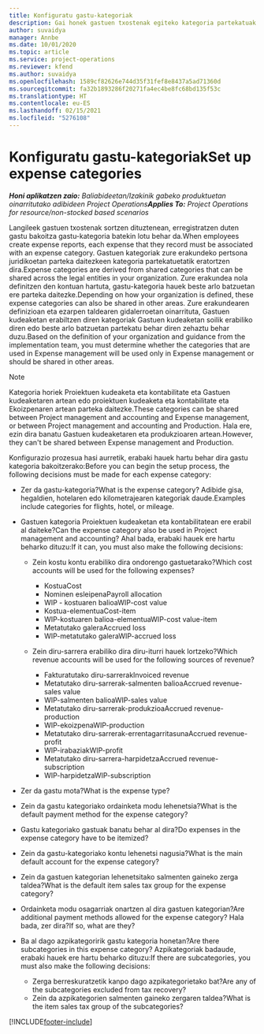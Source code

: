 ```yaml
---
title: Konfiguratu gastu-kategoriak
description: Gai honek gastuen txostenak egiteko kategoria partekatuak eta kategoria partekatuak konfiguratzeko moduari buruzko informazioa eskaintzen du.
author: suvaidya
manager: Annbe
ms.date: 10/01/2020
ms.topic: article
ms.service: project-operations
ms.reviewer: kfend
ms.author: suvaidya
ms.openlocfilehash: 1589cf82626e744d35f31fef8e8437a5ad71360d
ms.sourcegitcommit: fa32b1893286f20271fa4ec4be8fc68bd135f53c
ms.translationtype: HT
ms.contentlocale: eu-ES
ms.lasthandoff: 02/15/2021
ms.locfileid: "5276108"
---
```

# <a name="set-up-expense-categories"></a><span data-ttu-id="7ea90-103">Konfiguratu gastu-kategoriak</span><span class="sxs-lookup"><span data-stu-id="7ea90-103">Set up expense categories</span></span>

<span data-ttu-id="7ea90-104">_**Honi aplikatzen zaio:** Baliabideetan/Izakinik gabeko produktuetan oinarritutako adibideen Project Operations_</span><span class="sxs-lookup"><span data-stu-id="7ea90-104">_**Applies To:** Project Operations for resource/non-stocked based scenarios_</span></span>

<span data-ttu-id="7ea90-105">Langileek gastuen txostenak sortzen dituztenean, erregistratzen duten gastu bakoitza gastu-kategoria batekin lotu behar da.</span><span class="sxs-lookup"><span data-stu-id="7ea90-105">When employees create expense reports, each expense that they record must be associated with an expense category.</span></span> <span data-ttu-id="7ea90-106">Gastuen kategoriak zure erakundeko pertsona juridikoetan parteka daitezkeen kategoria partekatuetatik eratortzen dira.</span><span class="sxs-lookup"><span data-stu-id="7ea90-106">Expense categories are derived from shared categories that can be shared across the legal entities in your organization.</span></span> <span data-ttu-id="7ea90-107">Zure erakundea nola definitzen den kontuan hartuta, gastu-kategoria hauek beste arlo batzuetan ere parteka daitezke.</span><span class="sxs-lookup"><span data-stu-id="7ea90-107">Depending on how your organization is defined, these expense categories can also be shared in other areas.</span></span> <span data-ttu-id="7ea90-108">Zure erakundearen definizioan eta ezarpen taldearen gidalerroetan oinarrituta, Gastuen kudeaketan erabiltzen diren kategoriak Gastuen kudeaketan soilik erabiliko diren edo beste arlo batzuetan partekatu behar diren zehaztu behar duzu.</span><span class="sxs-lookup"><span data-stu-id="7ea90-108">Based on the definition of your organization and guidance from the implementation team, you must determine whether the categories that are used in Expense management will be used only in Expense management or should be shared in other areas.</span></span>

> [!NOTE]
> <span data-ttu-id="7ea90-109">Kategoria horiek Proiektuen kudeaketa eta kontabilitate eta Gastuen kudeaketaren artean edo proiektuen kudeaketa eta kontabilitate eta Ekoizpenaren artean parteka daitezke.</span><span class="sxs-lookup"><span data-stu-id="7ea90-109">These categories can be shared between Project management and accounting and Expense management, or between Project management and accounting and Production.</span></span> <span data-ttu-id="7ea90-110">Hala ere, ezin dira banatu Gastuen kudeaketaren eta produkzioaren artean.</span><span class="sxs-lookup"><span data-stu-id="7ea90-110">However, they can't be shared between Expense management and Production.</span></span>

<span data-ttu-id="7ea90-111">Konfigurazio prozesua hasi aurretik, erabaki hauek hartu behar dira gastu kategoria bakoitzerako:</span><span class="sxs-lookup"><span data-stu-id="7ea90-111">Before you can begin the setup process, the following decisions must be made for each expense category:</span></span>

- <span data-ttu-id="7ea90-112">Zer da gastu-kategoria?</span><span class="sxs-lookup"><span data-stu-id="7ea90-112">What is the expense category?</span></span> <span data-ttu-id="7ea90-113">Adibide gisa, hegaldien, hotelaren edo kilometrajearen kategoriak daude.</span><span class="sxs-lookup"><span data-stu-id="7ea90-113">Examples include categories for flights, hotel, or mileage.</span></span>
- <span data-ttu-id="7ea90-114">Gastuen kategoria Proiektuen kudeaketan eta kontabilitatean ere erabil al daiteke?</span><span class="sxs-lookup"><span data-stu-id="7ea90-114">Can the expense category also be used in Project management and accounting?</span></span> <span data-ttu-id="7ea90-115">Ahal bada, erabaki hauek ere hartu beharko dituzu:</span><span class="sxs-lookup"><span data-stu-id="7ea90-115">If it can, you must also make the following decisions:</span></span>

    - <span data-ttu-id="7ea90-116">Zein kostu kontu erabiliko dira ondorengo gastuetarako?</span><span class="sxs-lookup"><span data-stu-id="7ea90-116">Which cost accounts will be used for the following expenses?</span></span>

        - <span data-ttu-id="7ea90-117">Kostua</span><span class="sxs-lookup"><span data-stu-id="7ea90-117">Cost</span></span>
        - <span data-ttu-id="7ea90-118">Nominen esleipena</span><span class="sxs-lookup"><span data-stu-id="7ea90-118">Payroll allocation</span></span>
        - <span data-ttu-id="7ea90-119">WIP - kostuaren balioa</span><span class="sxs-lookup"><span data-stu-id="7ea90-119">WIP-cost value</span></span>
        - <span data-ttu-id="7ea90-120">Kostua-elementua</span><span class="sxs-lookup"><span data-stu-id="7ea90-120">Cost-item</span></span>
        - <span data-ttu-id="7ea90-121">WIP-kostuaren balioa-elementua</span><span class="sxs-lookup"><span data-stu-id="7ea90-121">WIP-cost value-item</span></span>
        - <span data-ttu-id="7ea90-122">Metatutako galera</span><span class="sxs-lookup"><span data-stu-id="7ea90-122">Accrued loss</span></span>
        - <span data-ttu-id="7ea90-123">WIP-metatutako galera</span><span class="sxs-lookup"><span data-stu-id="7ea90-123">WIP-accrued loss</span></span>

    - <span data-ttu-id="7ea90-124">Zein diru-sarrera erabiliko dira diru-iturri hauek lortzeko?</span><span class="sxs-lookup"><span data-stu-id="7ea90-124">Which revenue accounts will be used for the following sources of revenue?</span></span>

        - <span data-ttu-id="7ea90-125">Fakturatutako diru-sarrerak</span><span class="sxs-lookup"><span data-stu-id="7ea90-125">Invoiced revenue</span></span>
        - <span data-ttu-id="7ea90-126">Metatutako diru-sarrerak-salmenten balioa</span><span class="sxs-lookup"><span data-stu-id="7ea90-126">Accrued revenue-sales value</span></span>
        - <span data-ttu-id="7ea90-127">WIP-salmenten balioa</span><span class="sxs-lookup"><span data-stu-id="7ea90-127">WIP-sales value</span></span>
        - <span data-ttu-id="7ea90-128">Metatutako diru-sarrerak-produkzioa</span><span class="sxs-lookup"><span data-stu-id="7ea90-128">Accrued revenue-production</span></span>
        - <span data-ttu-id="7ea90-129">WIP-ekoizpena</span><span class="sxs-lookup"><span data-stu-id="7ea90-129">WIP-production</span></span>
        - <span data-ttu-id="7ea90-130">Metatutako diru-sarrerak-errentagarritasuna</span><span class="sxs-lookup"><span data-stu-id="7ea90-130">Accrued revenue-profit</span></span>
        - <span data-ttu-id="7ea90-131">WIP-irabaziak</span><span class="sxs-lookup"><span data-stu-id="7ea90-131">WIP-profit</span></span>
        - <span data-ttu-id="7ea90-132">Metatutako diru-sarrera-harpidetza</span><span class="sxs-lookup"><span data-stu-id="7ea90-132">Accrued revenue-subscription</span></span>
        - <span data-ttu-id="7ea90-133">WIP-harpidetza</span><span class="sxs-lookup"><span data-stu-id="7ea90-133">WIP-subscription</span></span>

- <span data-ttu-id="7ea90-134">Zer da gastu mota?</span><span class="sxs-lookup"><span data-stu-id="7ea90-134">What is the expense type?</span></span>
- <span data-ttu-id="7ea90-135">Zein da gastu kategoriako ordainketa modu lehenetsia?</span><span class="sxs-lookup"><span data-stu-id="7ea90-135">What is the default payment method for the expense category?</span></span>
- <span data-ttu-id="7ea90-136">Gastu kategoriako gastuak banatu behar al dira?</span><span class="sxs-lookup"><span data-stu-id="7ea90-136">Do expenses in the expense category have to be itemized?</span></span>
- <span data-ttu-id="7ea90-137">Zein da gastu-kategoriako kontu lehenetsi nagusia?</span><span class="sxs-lookup"><span data-stu-id="7ea90-137">What is the main default account for the expense category?</span></span>
- <span data-ttu-id="7ea90-138">Zein da gastuen kategorian lehenetsitako salmenten gaineko zerga taldea?</span><span class="sxs-lookup"><span data-stu-id="7ea90-138">What is the default item sales tax group for the expense category?</span></span>
- <span data-ttu-id="7ea90-139">Ordainketa modu osagarriak onartzen al dira gastuen kategorian?</span><span class="sxs-lookup"><span data-stu-id="7ea90-139">Are additional payment methods allowed for the expense category?</span></span> <span data-ttu-id="7ea90-140">Hala bada, zer dira?</span><span class="sxs-lookup"><span data-stu-id="7ea90-140">If so, what are they?</span></span>
- <span data-ttu-id="7ea90-141">Ba al dago azpikategoririk gastu kategoria honetan?</span><span class="sxs-lookup"><span data-stu-id="7ea90-141">Are there subcategories in this expense category?</span></span> <span data-ttu-id="7ea90-142">Azpikategoriak badaude, erabaki hauek ere hartu beharko dituzu:</span><span class="sxs-lookup"><span data-stu-id="7ea90-142">If there are subcategories, you must also make the following decisions:</span></span>

    - <span data-ttu-id="7ea90-143">Zerga berreskuratzetik kanpo dago azpikategorietako bat?</span><span class="sxs-lookup"><span data-stu-id="7ea90-143">Are any of the subcategories excluded from tax recovery?</span></span>
    - <span data-ttu-id="7ea90-144">Zein da azpikategorien salmenten gaineko zergaren taldea?</span><span class="sxs-lookup"><span data-stu-id="7ea90-144">What is the item sales tax group of the subcategories?</span></span>


[!INCLUDE[footer-include](../includes/footer-banner.md)]